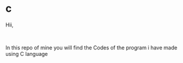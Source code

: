 # c

Hii,

<br>

In this repo of mine you will find the Codes of the program i have made using C language 

